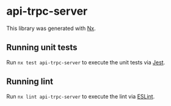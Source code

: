 # api-trpc-server

This library was generated with [Nx](https://nx.dev).

## Running unit tests

Run `nx test api-trpc-server` to execute the unit tests via [Jest](https://jestjs.io).

## Running lint

Run `nx lint api-trpc-server` to execute the lint via [ESLint](https://eslint.org/).

